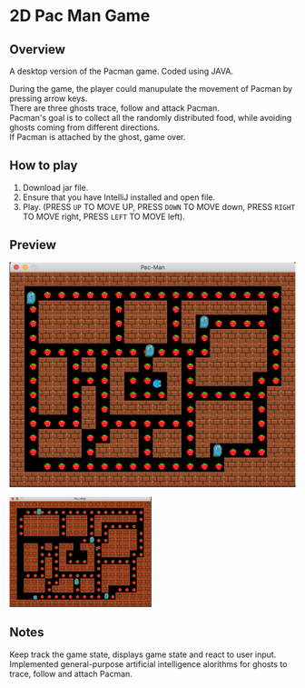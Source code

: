 # 2D Pac Man Game
## Overview
A desktop version of the Pacman game. Coded using JAVA.   
   
During the game, the player could manupulate the movement of Pacman by pressing arrow keys.   
There are three ghosts trace, follow and attack Pacman.   
Pacman's goal is to collect all the randomly distributed food, while avoiding ghosts coming from different directions.   
If Pacman is attached by the ghost, game over.   
## How to play
1. Download jar file.   
2. Ensure that you have IntelliJ installed and open file.
3. Play. (PRESS `UP` TO MOVE UP, PRESS `DOWN` TO MOVE down, PRESS `RIGHT` TO MOVE right, PRESS `LEFT` TO MOVE left).
## Preview
![image](https://github.com/doubizhukk/2D-Pac-Man-Game/blob/master/PacManTest.png)
   
![img](https://github.com/doubizhukk/2D-Pac-Man-Game/blob/master/2D%20Pac%20Man%20Game.gif)
## Notes
Keep track the game state, displays game state and react to user input.   
Implemented general-purpose artificial intelligence alorithms for ghosts to trace, follow and attach Pacman.
